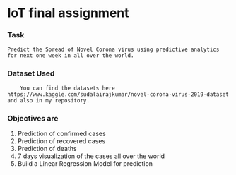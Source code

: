 # IoT final assignment

### Task  
    Predict the Spread of Novel Corona virus using predictive analytics for next one week in all over the world.

### Dataset Used    
        You can find the datasets here https://www.kaggle.com/sudalairajkumar/novel-corona-virus-2019-dataset and also in my repository.

### Objectives are
1. Prediction of confirmed cases 
2. Prediction of recovered cases 
3. Prediction of deaths 
4. 7 days visualization of the cases all over the world 
5. Build a Linear Regression Model for prediction
